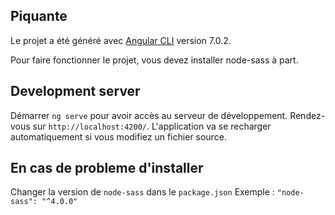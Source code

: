 ## Piquante

Le projet a été généré avec [Angular CLI](https://github.com/angular/angular-cli) version 7.0.2.

Pour faire fonctionner le projet, vous devez installer node-sass à part.

## Development server

Démarrer `ng serve` pour avoir accès au serveur de développement. Rendez-vous sur `http://localhost:4200/`. L'application va se recharger automatiquement si vous modifiez un fichier source.

## En cas de probleme d'installer

Changer la version de `node-sass` dans le `package.json` 
Exemple : `"node-sass": "^4.0.0"` 
